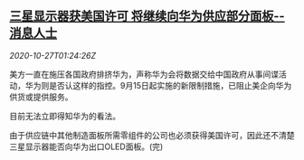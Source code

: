 <!--1603765393000-->
[三星显示器获美国许可 将继续向华为供应部分面板--消息人士](https://cn.reuters.com/article/samsung-display-huawei-sources-1027-tues-idCNKBS27C03S)
------

<div><i>2020-10-27T01:24:26Z</i></div><p>美方一直在施压各国政府排挤华为，声称华为会将数据交给中国政府从事间谍活动，华为则是否认这样的指控。9月15日起实施的新限制措施，已阻止美企向华为供货或提供服务。</p><p>目前无法立即得知华为的看法。</p><p>由于供应链中其他制造面板所需零组件的公司也必须获得美国许可，因此还不清楚三星显示器能否向华为出口OLED面板。(完)</p>
